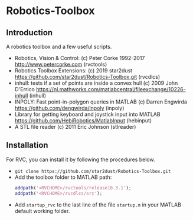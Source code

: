 # Robotics-Toolbox
## Introduction

A robotics toolbox and a few useful scripts.

- Robotics, Vision &amp; Control: (c) Peter Corke 1992-2017 http://www.petercorke.com (rvctools)
- Robotics Toolbox Extensions: (c) 2019 star2dust https://github.com/star2dust/Robotics-Toolbox.git (rvcdlcs)
- inhull: tests if a set of points are inside a convex hull (c) 2009 John D'Errico https://nl.mathworks.com/matlabcentral/fileexchange/10226-inhull (inhull)
- INPOLY: Fast point-in-polygon queries in MATLAB (c) Darren Engwirda https://github.com/dengwirda/inpoly (inpoly)
-  Library for getting keyboard and joystick input into MATLAB https://github.com/HebiRobotics/MatlabInput (hebinput)
- A STL file reader (c) 2011 Eric Johnson (stlreader)

## Installation

For RVC, you can install it by following the procedures below.

- `git clone https://github.com/star2dust/Robotics-Toolbox.git`
- Add the toolbox folder to MATLAB path:
  ```matlab
  addpath('<RVCHOME>/rvctools/release10.3.1');
  addpath('<RVCHOME>/rvcdlcs/src');
  ```
- Add `startup_rvc` to the last line of the file `startup.m` in your MATLAB default working folder.

